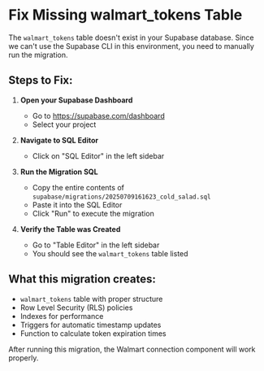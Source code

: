 # Fix Missing walmart_tokens Table

The `walmart_tokens` table doesn't exist in your Supabase database. Since we can't use the Supabase CLI in this environment, you need to manually run the migration.

## Steps to Fix:

1. **Open your Supabase Dashboard**
   - Go to https://supabase.com/dashboard
   - Select your project

2. **Navigate to SQL Editor**
   - Click on "SQL Editor" in the left sidebar

3. **Run the Migration SQL**
   - Copy the entire contents of `supabase/migrations/20250709161623_cold_salad.sql`
   - Paste it into the SQL Editor
   - Click "Run" to execute the migration

4. **Verify the Table was Created**
   - Go to "Table Editor" in the left sidebar
   - You should see the `walmart_tokens` table listed

## What this migration creates:

- `walmart_tokens` table with proper structure
- Row Level Security (RLS) policies
- Indexes for performance
- Triggers for automatic timestamp updates
- Function to calculate token expiration times

After running this migration, the Walmart connection component will work properly.